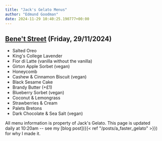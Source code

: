 ```yaml
---
title: "Jack's Gelato Menus"
author: "Edmund Goodman"
date: 2024-11-29 10:40:25.190777+00:00
---
```


## [Bene't Street](https://www.jacksgelato.com/bene-t-street-menu) (Friday, 29/11/2024)

- Salted Oreo
- King's College Lavender
- Fior di Latte (vanilla without the vanilla)
- Girton Apple Sorbet (vegan)
- Honeycomb
- Cashew & Cinnamon Biscuit (vegan)
- Black Sesame Cake
- Brandy Butter (+£1)
- Blueberry Sorbet (vegan)
- Coconut & Lemongrass
- Strawberries & Cream
- Palets Bretons
- Dark Chocolate & Sea Salt (vegan)

All menu information is property of Jack's Gelato. This page is
updated daily at 10:20am -- see my
[blog post]({{< ref "/posts/a_faster_gelato" >}}) for why I made it.
